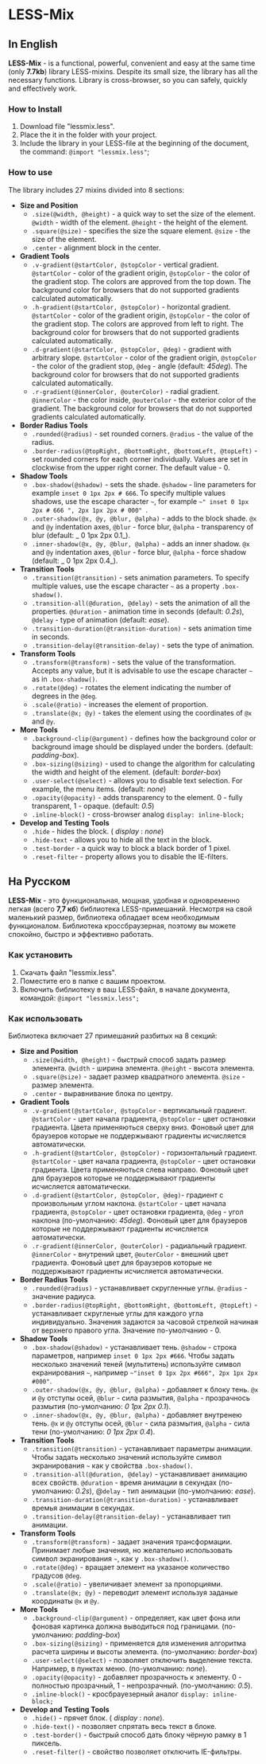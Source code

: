 LESS-Mix
===========

In English
----------
__LESS-Mix__ - is a functional, powerful, convenient and easy at the same time (only __7.7kb__) library LESS-mixins. Despite its small size, the library has all the necessary functions. Library is cross-browser, so you can safely, quickly and effectively work.

### How to Install ###
1. Download file "lessmix.less".
2. Place the it in the folder with your project.
3. Include the library in your LESS-file at the beginning of the document, the command: `@import "lessmix.less"`;
 
### How to use ###
The library includes 27 mixins divided into 8 sections:

* __Size and Position__
    * `.size(@width, @height)` - a quick way to set the size of the element. `@width` - width of the element. `@height` - the height of the element.
    * `.square(@size)` - specifies the size the square element. `@size` - the size of the element.
    * `.center` - alignment block in the center.
* __Gradient Tools__
    * `.v-gradient(@startColor, @stopColor` - vertical gradient. `@startColor` - color of the gradient origin, `@stopColor` - the color of the gradient stop. The colors are approved from the top down. The background color for browsers that do not supported gradients calculated automatically.
    * `.h-gradient(@startColor, @stopColor)` - horizontal gradient. `@startColor` - color of the gradient origin, `@stopColor` - the color of the gradient stop. The colors are approved from left to right. The background color for browsers that do not supported gradients calculated automatically.
    * `.d-gradient(@startColor, @stopColor, @deg)` - gradient with arbitrary slope. `@startColor` - color of the gradient origin, `@stopColor` - the color of the gradient stop, `@deg` - angle (default: _45deg_). The background color for browsers that do not supported gradients calculated automatically.
    * `.r-gradient(@innerColor, @outerColor)` - radial gradient. `@innerColor` - the color inside, `@outerColor` - the exterior color of the gradient. The background color for browsers that do not supported gradients calculated automatically.
* __Border Radius Tools__
    * `.rounded(@radius)` - set rounded corners. `@radius` - the value of the radius.
    * `.border-radius(@topRight, @bottomRight, @bottomLeft, @topLeft)` - set rounded corners for each corner individually.     Values are set in clockwise from the upper right corner. The default value - 0.
* __Shadow Tools__
    * `.box-shadow(@shadow)` - sets the shade. `@shadow` - line parameters for example `inset 0 1px 2px # 666`. To specify multiple values shadows, use the escape character `~`, for example `~" inset 0 1px 2px # 666 ", 2px 1px 2px # 000" `.
    * `.outer-shadow(@x, @y, @blur, @alpha)` - adds to the block shade. `@x` and `@y` indentation axes, `@blur` - force blur, `@alpha` - transparency of blur (default: _ 0 1px 2px 0.1_).
    * `.inner-shadow(@x, @y, @blur, @alpha)` - adds an inner shadow. `@x` and `@y` indentation axes, `@blur` - force blur, `@alpha` - force shadow (default: _ 0 1px 2px 0.4_).
* __Transition Tools__
    * `.transition(@transition)` - sets animation parameters. To specify multiple values, use the escape character `~` as a property `.box-shadow()`.
    * `.transition-all(@duration, @delay)` - sets the animation of all the properties. `@duration` - animation time in seconds (default: _0.2s_), `@delay` - type of animation (default: _ease_).
    * `.transition-duration(@transition-duration)` - sets animation time in seconds.
    * `.transition-delay(@transition-delay)` - sets the type of animation.
* __Transform Tools__
    * `.transform(@transform)` - sets the value of the transformation. Accepts any value, but it is advisable to use the escape character `~` as in `.box-shadow()`.
    * `.rotate(@deg)` - rotates the element indicating the number of degrees in the `@deg`.
    * `.scale(@ratio)` - increases the element of proportion.
    * `.translate(@x; @y)` - takes the element using the coordinates of `@x` and `@y`.
* __More Tools__
    * `.background-clip(@argument)` - defines how the background color or background image should be displayed under the borders. (default: _padding-box_).
    * `.box-sizing(@sizing)` - used to change the algorithm for calculating the width and height of the element. (default: _border-box_)
    * `.user-select(@select)` - allows you to disable text selection. For example, the menu items. (default: _none_)
    * `.opacity(@opacity)` - adds transparency to the element. 0 - fully transparent, 1 - opaque. (default: _0.5_)
    * `.inline-block()` - cross-browser analog `display: inline-block;`
* __Develop and Testing Tools__
    * `.hide` - hides the block. ( _display_ : _none_)
    * `.hide-text` - allows you to hide all the text in the block.
    * `.test-border` - a quick way to block a black border of 1 pixel.
    * `.reset-filter` - property allows you to disable the IE-filters.
    


На Русском
-----------
__LESS-Mix__ - это функциональная, мощная, удобная и одновременно легкая (всего __7,7 кб__) библиотека LESS-примешаний. Несмотря на свой маленький размер, библиотека обладает всем необходимым функционалом. Библиотека кроссбраузерная, поэтому вы можете спокойно, быстро и эффективно работать.

### Как установить ###
1. Скачать файл "lessmix.less".
2. Поместите его в папке с вашим проектом.
3. Включить библиотеку в ваш LESS-файл, в начале документа, командой: `@import "lessmix.less";`

### Как использовать ###
Библиотека включает 27 примешаний разбитых на 8 секций:

* __Size and Position__
    * `.size(@width, @height)` - быстрый способ задать размер элемента. `@width` - ширина элемента. `@height` - высота элемента.
    * `.square(@size)` - задает размер квадратного элемента. `@size` - размер элемента.
    * `.center` - выравнивание блока по центру.
* __Gradient Tools__
    * `.v-gradient(@startColor, @stopColor` - вертикальный градиент. `@startColor` - цвет начала градиента, `@stopColor` - цвет остановки градиента. Цвета применяються сверху вниз. Фоновый цвет для браузеров которые не поддержывают градиенты исчисляется автоматически.
    * `.h-gradient(@startColor, @stopColor)` - горизонтальный градиент. `@startColor` - цвет начала градиента, `@stopColor` - цвет остановки градиента. Цвета применяються слева направо. Фоновый цвет для браузеров которые не поддержывают градиенты исчисляется автоматически.
    * `.d-gradient(@startColor, @stopColor, @deg)`- градиент с произвольным углом наклона. `@startColor` - цвет начала градиента, `@stopColor` - цвет остановки градиента, `@deg` - угол наклона (по-умолчанию: _45deg_). Фоновый цвет для браузеров которые не поддержывают градиенты исчисляется автоматически.
    * `.r-gradient(@innerColor, @outerColor)` - радиальный градиент. `@innerColor` - внутрений цвет, `@outerColor` - внешний цвет градиента. Фоновый цвет для браузеров которые не поддержывают градиенты исчисляется автоматически.
* __Border Radius Tools__
    * `.rounded(@radius)` - устанавливает скругленные углы. `@radius` - значение радиуса.
    * `.border-radius(@topRight, @bottomRight, @bottomLeft, @topLeft)` - устанавливает скругленые углы для каждого угла индивидуально. Значения задаются за часовой стрелкой начиная от верхнего правого угла. Значение по-умолчанию - 0.
* __Shadow Tools__
    * `.box-shadow(@shadow)` - устанавливает тень. `@shadow` - строка параметров, например `inset 0 1px 2px #666`. Чтобы задать несколько значений теней (мультитень) используйте символ екранирования `~`, например `~"inset 0 1px 2px #666", 2px 1px 2px #000"`.
    * `.outer-shadow(@x, @y, @blur, @alpha)` - добавляет к блоку тень. `@x` и `@y` отступы осей, `@blur` - сила размытия, `@alpha` - прозрачнось размытия (по-умолчанию: _0 1px 2px 0.1_). 
    * `.inner-shadow(@x, @y, @blur, @alpha)` - добавляет внутренею тень. `@x` и `@y` отступы осей, `@blur` - сила размытия, `@alpha` - сила тени (по-умолчанию: _0 1px 2px 0.4_).
* __Transition Tools__
    * `.transition(@transition)` - устанавливает параметры анимации. Чтобы задать несколько значений используйте символ экранирования `~` как у свойства `.box-shadow()`.
    * `.transition-all(@duration, @delay)` - устанавливает анимацию всех свойств. `@duration` - время анимации в секундах (по-умолчанию: _0.2s_), @`delay` - тип анимацыи (по-умолчанию: _ease_).
    * `.transition-duration(@transition-duration)` - устанавливает времья анимации в секундах.
    * `.transition-delay(@transition-delay)` - устанавливает тип анимации. 
* __Transform Tools__
    * `.transform(@transform)` - задает значения трансформации. Принимает любые значения, но желательно использовать символ экранирования `~`, как у `.box-shadow()`.
    * `.rotate(@deg)` - вращает элемент на указаное количество градусов `@deg`.
    * `.scale(@ratio)` - увеличивает элемент за пропорциями.
    * `.translate(@x; @y)` - переводит элемент используя заданые координаты `@x` и `@y`.
* __More Tools__
    * `.background-clip(@argument)` - определяет, как цвет фона или фоновая картинка должна выводиться под границами. (по-умолчанию: _padding-box_)
    * `.box-sizing(@sizing)` - применяется для изменения алгоритма расчета ширины и высоты элемента. (по-умолчанию: _border-box_)
    * `.user-select(@select)` - позволяет отключить выделение текста. Например, в пунктах меню. (по-умолчанию: _none_).
    * `.opacity(@opacity)` - добавляет прозрачность к элементу. 0 - полностью прозрачный, 1 - непрозрачный. (по-умолчанию: _0.5_).
    * `.inline-block()` - кросбрауезерный аналог `display: inline-block;`
* __Develop and Testing Tools__
    * `.hide()` - прячет блок. ( _display_ : _none_).
    * `.hide-text()` - позволяет спрятать весь текст в блоке.
    * `.test-border()` - быстрый способ дать блоку чёрную рамку в 1 пиксель.
    * `.reset-filter()` - свойство позволяет отключить IE-фильтры.

